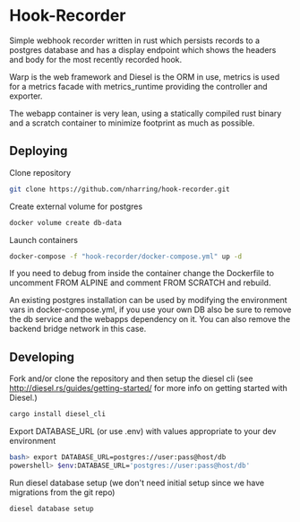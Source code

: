 # Hook-Recorder

Simple webhook recorder written in rust which persists records to a postgres database and has a display endpoint which shows the headers and body for the most recently recorded hook.

Warp is the web framework and Diesel is the ORM in use, metrics is used for a metrics facade with metrics_runtime providing the controller and exporter.

The webapp container is very lean, using a statically compiled rust binary and a scratch container to minimize footprint as much as possible.

## Deploying

Clone repository

```bash
git clone https://github.com/nharring/hook-recorder.git
```

Create external volume for postgres

```bash
docker volume create db-data
```

Launch containers

```bash
docker-compose -f "hook-recorder/docker-compose.yml" up -d
```

If you need to debug from inside the container change the Dockerfile to uncomment FROM ALPINE and comment FROM SCRATCH and rebuild.

An existing postgres installation can be used by modifying the environment vars in docker-compose.yml, if you use your own DB also be sure to remove the db service and the webapps dependency on it. You can also remove the backend bridge network in this case.

## Developing

Fork and/or clone the repository and then setup the diesel cli (see <http://diesel.rs/guides/getting-started/> for more info on getting started with Diesel.)

```bash
cargo install diesel_cli
```

Export DATABASE_URL (or use .env) with values appropriate to your dev environment

```bash
bash> export DATABASE_URL=postgres://user:pass@host/db
powershell> $env:DATABASE_URL='postgres://user:pass@host/db'
```

Run diesel database setup (we don't need initial setup since we have migrations from the git repo)

```bash
diesel database setup
```
